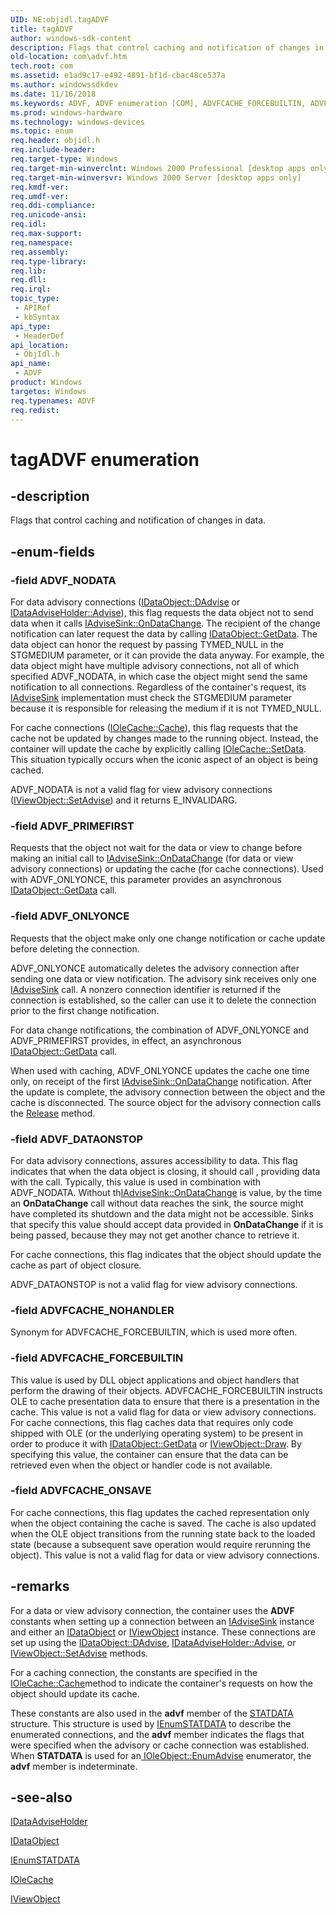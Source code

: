 ```yaml
---
UID: NE:objidl.tagADVF
title: tagADVF
author: windows-sdk-content
description: Flags that control caching and notification of changes in data.
old-location: com\advf.htm
tech.root: com
ms.assetid: e1ad9c17-e492-4891-bf1d-cbac48ce537a
ms.author: windowssdkdev
ms.date: 11/16/2018
ms.keywords: ADVF, ADVF enumeration [COM], ADVFCACHE_FORCEBUILTIN, ADVFCACHE_NOHANDLER, ADVFCACHE_ONSAVE, ADVF_DATAONSTOP, ADVF_NODATA, ADVF_ONLYONCE, ADVF_PRIMEFIRST, _ole_ADVF, com.advf, objidl/ADVF, objidl/ADVFCACHE_FORCEBUILTIN, objidl/ADVFCACHE_NOHANDLER, objidl/ADVFCACHE_ONSAVE, objidl/ADVF_DATAONSTOP, objidl/ADVF_NODATA, objidl/ADVF_ONLYONCE, objidl/ADVF_PRIMEFIRST, tagADVF
ms.prod: windows-hardware
ms.technology: windows-devices
ms.topic: enum
req.header: objidl.h
req.include-header: 
req.target-type: Windows
req.target-min-winverclnt: Windows 2000 Professional [desktop apps only]
req.target-min-winversvr: Windows 2000 Server [desktop apps only]
req.kmdf-ver: 
req.umdf-ver: 
req.ddi-compliance: 
req.unicode-ansi: 
req.idl: 
req.max-support: 
req.namespace: 
req.assembly: 
req.type-library: 
req.lib: 
req.dll: 
req.irql: 
topic_type:
 - APIRef
 - kbSyntax
api_type:
 - HeaderDef
api_location:
 - ObjIdl.h
api_name:
 - ADVF
product: Windows
targetos: Windows
req.typenames: ADVF
req.redist: 
---
```


# tagADVF enumeration


## -description


Flags that control caching and notification of changes in data.


## -enum-fields




### -field ADVF_NODATA

For data advisory connections (<a href="https://msdn.microsoft.com/be9891d4-aad3-42a0-8c8e-4b86091ff03b">IDataObject::DAdvise</a> or <a href="https://msdn.microsoft.com/3b72a50b-a18f-4ec0-9d1d-52b07eb84faf">IDataAdviseHolder::Advise</a>), this flag requests the data object not to send data when it calls <a href="https://msdn.microsoft.com/834a5328-3a1f-4edb-aad0-be8ab87acb04">IAdviseSink::OnDataChange</a>. The recipient of the change notification can later request the data by calling <a href="https://msdn.microsoft.com/05118461-0438-4715-b2c2-fc2471ce38f0">IDataObject::GetData</a>. The data object can honor the request by passing TYMED_NULL in the STGMEDIUM parameter, or it can provide the data anyway. For example, the data object might have multiple advisory connections, not all of which specified ADVF_NODATA, in which case the object might send the same notification to all connections. Regardless of the container's request, its <a href="https://msdn.microsoft.com/bc9f217a-75bd-4155-9d00-df44b00cf0e5">IAdviseSink</a> implementation must check the STGMEDIUM parameter because it is responsible for releasing the medium if it is not TYMED_NULL.

For cache connections (<a href="https://msdn.microsoft.com/2a86063a-3ee6-4fc2-a6e0-6e9ffa658348">IOleCache::Cache</a>), this flag requests that the cache not be updated by changes made to the running object. Instead, the container will update the cache by explicitly calling <a href="https://msdn.microsoft.com/b826411d-6e00-44ba-8603-85db40c4a55f">IOleCache::SetData</a>. This situation typically occurs when the iconic aspect of an object is being cached. 

ADVF_NODATA is not a valid flag for view advisory connections (<a href="https://msdn.microsoft.com/64712679-8454-41fa-9497-f0ab97240a51">IViewObject::SetAdvise</a>) and it returns E_INVALIDARG.


### -field ADVF_PRIMEFIRST

Requests that the object not wait for the data or view to change before making an initial call to <a href="https://msdn.microsoft.com/834a5328-3a1f-4edb-aad0-be8ab87acb04">IAdviseSink::OnDataChange</a> (for data or view advisory connections) or updating the cache (for cache connections). Used with ADVF_ONLYONCE, this parameter provides an asynchronous <a href="https://msdn.microsoft.com/05118461-0438-4715-b2c2-fc2471ce38f0">IDataObject::GetData</a> call.


### -field ADVF_ONLYONCE

Requests that the object make only one change notification or cache update before deleting the connection. 

ADVF_ONLYONCE automatically deletes the advisory connection after sending one data or view notification. The advisory sink receives only one <a href="https://msdn.microsoft.com/bc9f217a-75bd-4155-9d00-df44b00cf0e5">IAdviseSink</a> call. A nonzero connection identifier is returned if the connection is established, so the caller can use it to delete the connection prior to the first change notification. 

For data change notifications, the combination of ADVF_ONLYONCE and ADVF_PRIMEFIRST provides, in effect, an asynchronous <a href="https://msdn.microsoft.com/05118461-0438-4715-b2c2-fc2471ce38f0">IDataObject::GetData</a> call. 

When used with caching, ADVF_ONLYONCE updates the cache one time only, on receipt of the first <a href="https://msdn.microsoft.com/834a5328-3a1f-4edb-aad0-be8ab87acb04">IAdviseSink::OnDataChange</a> notification. After the update is complete, the advisory connection between the object and the cache is disconnected. The source object for the advisory connection calls the <a href="https://msdn.microsoft.com/4b494c6f-f0ee-4c35-ae45-ed956f40dc7a">Release</a> method.


### -field ADVF_DATAONSTOP

For data advisory connections, assures accessibility to data. This flag indicates that when the data object is closing, it should call , providing data with the call. Typically, this value is used in combination with ADVF_NODATA. Without th<a href="https://msdn.microsoft.com/834a5328-3a1f-4edb-aad0-be8ab87acb04">IAdviseSink::OnDataChange</a> is value, by the time an <b>OnDataChange</b> call without data reaches the sink, the source might have completed its shutdown and the data might not be accessible. Sinks that specify this value should accept data provided in <b>OnDataChange</b> if it is being passed, because they may not get another chance to retrieve it.

For cache connections, this flag indicates that the object should update the cache as part of object closure.

ADVF_DATAONSTOP is not a valid flag for view advisory connections.


### -field ADVFCACHE_NOHANDLER

Synonym for ADVFCACHE_FORCEBUILTIN, which is used more often.


### -field ADVFCACHE_FORCEBUILTIN

This value is used by DLL object applications and object handlers that perform the drawing of their objects. ADVFCACHE_FORCEBUILTIN instructs OLE to cache presentation data to ensure that there is a presentation in the cache. This value is not a valid flag for data or view advisory connections. For cache connections, this flag caches data that requires only code shipped with OLE (or the underlying operating system) to be present in order to produce it with <a href="https://msdn.microsoft.com/05118461-0438-4715-b2c2-fc2471ce38f0">IDataObject::GetData</a> or <a href="https://msdn.microsoft.com/913593ff-07fe-44bd-88dc-8e58da82089b">IViewObject::Draw</a>. By specifying this value, the container can ensure that the data can be retrieved even when the object or handler code is not available. 


### -field ADVFCACHE_ONSAVE

For cache connections, this flag updates the cached representation only when the object containing the cache is saved. The cache is also updated when the OLE object transitions from the running state back to the loaded state (because a subsequent save operation would require rerunning the object). This value is not a valid flag for data or view advisory connections.


## -remarks



For a data or view advisory connection, the container uses the <b>ADVF</b> constants when setting up a connection between an <a href="https://msdn.microsoft.com/bc9f217a-75bd-4155-9d00-df44b00cf0e5">IAdviseSink</a> instance and either an <a href="https://msdn.microsoft.com/8a002deb-2727-456c-8078-a9b0d5893ed4">IDataObject</a> or <a href="https://msdn.microsoft.com/4310c987-3542-4a59-a6fb-951143001741">IViewObject</a> instance. These connections are set up using the <a href="https://msdn.microsoft.com/be9891d4-aad3-42a0-8c8e-4b86091ff03b">IDataObject::DAdvise</a>, <a href="https://msdn.microsoft.com/3b72a50b-a18f-4ec0-9d1d-52b07eb84faf">IDataAdviseHolder::Advise</a>, or <a href="https://msdn.microsoft.com/64712679-8454-41fa-9497-f0ab97240a51">IViewObject::SetAdvise</a> methods.



For a caching connection, the constants are specified in the <a href="https://msdn.microsoft.com/2a86063a-3ee6-4fc2-a6e0-6e9ffa658348">IOleCache::Cache</a>method to indicate the container's requests on how the object should update its cache.



These constants are also used in the <b>advf</b> member of the <a href="https://msdn.microsoft.com/f31469b2-4a4a-4da5-9229-38ddd0bcc88e">STATDATA</a> structure. This structure is used by <a href="https://msdn.microsoft.com/8e2f6655-4a09-4868-a909-18999104b3ff">IEnumSTATDATA</a> to describe the enumerated connections, and the <b>advf</b> member indicates the flags that were specified when the advisory or cache connection was established. When <b>STATDATA</b> is used for an<a href="https://msdn.microsoft.com/4e1d6d9e-ebf2-4cd6-b7b4-00f9e7bd9bdc"> IOleObject::EnumAdvise</a> enumerator, the <b>advf</b> member is indeterminate.





## -see-also




<a href="https://msdn.microsoft.com/740a6366-6ab1-4a20-82df-1efdd62211eb">IDataAdviseHolder</a>



<a href="https://msdn.microsoft.com/8a002deb-2727-456c-8078-a9b0d5893ed4">IDataObject</a>



<a href="https://msdn.microsoft.com/8e2f6655-4a09-4868-a909-18999104b3ff">IEnumSTATDATA</a>



<a href="https://msdn.microsoft.com/b5ef85d0-b54e-4831-87f1-ac6763179181">IOleCache</a>



<a href="https://msdn.microsoft.com/4310c987-3542-4a59-a6fb-951143001741">IViewObject</a>
 

 

